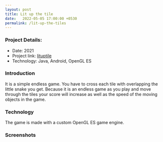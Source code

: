 ```yaml
---
layout: post
title: Lit up the tile
date:   2022-05-05 17:00:00 +0530
permalink: /lit-up-the-tiles
---
```



### Project Details:
- Date: 2021
- Project link: [lituptile](lituptile.com)
- Technology: Java, Android, OpenGL ES

### Introduction

It is a simple endless game. You have to cross each tile with overlapping
the little snake you get. Because it is an endless game as you play and
move through the tiles your score will increase as well as the speed of 
the moving objects in the game.

### Technology

The game is made with a custom OpenGL ES game engine.


### Screenshots
